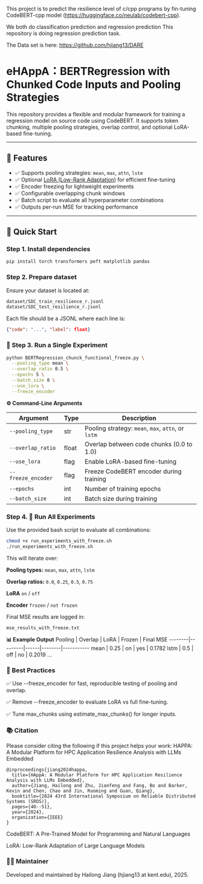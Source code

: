 This project is to predict the resilience level of c/cpp programs by fin-tuning CodeBERT-cpp model (https://huggingface.co/neulab/codebert-cpp).

We both do classification prediction and regression prediction
This repository is doing regression prediction task.

The Data set is here: https://github.com/hjiang13/DARE

# eHAppA：BERTRegression with Chunked Code Inputs and Pooling Strategies

This repository provides a flexible and modular framework for training a regression model on source code using CodeBERT. It supports token chunking, multiple pooling strategies, overlap control, and optional LoRA-based fine-tuning.

---

## 🔧 Features

- ✅ Supports pooling strategies: `mean`, `max`, `attn`, `lstm`
- ✅ Optional [LoRA (Low-Rank Adaptation)](https://arxiv.org/abs/2106.09685) for efficient fine-tuning
- ✅ Encoder freezing for lightweight experiments
- ✅ Configurable overlapping chunk windows
- ✅ Batch script to evaluate all hyperparameter combinations
- ✅ Outputs per-run MSE for tracking performance

---

## 🚀 Quick Start

### Step 1. Install dependencies

```bash
pip install torch transformers peft matplotlib pandas
```
### Step 2. Prepare dataset
Ensure your dataset is located at:
```bash
dataset/SDC_train_resilience_r.jsonl
dataset/SDC_test_resilience_r.jsonl
```
Each file should be a JSONL where each line is:

```json
{"code": "...", "label": float}
```
### 🧪 Step 3. Run a Single Experiment
```bash
python BERTRegression_chunck_functional_freeze.py \
  --pooling_type mean \
  --overlap_ratio 0.5 \
  --epochs 5 \
  --batch_size 8 \
  --use_lora \
  --freeze_encoder
```
**⚙️ Command-Line Arguments**

| Argument           | Type  | Description                                        |
| ------------------ | ----- | -------------------------------------------------- |
| `--pooling_type`   | str   | Pooling strategy: `mean`, `max`, `attn`, or `lstm` |
| `--overlap_ratio`  | float | Overlap between code chunks (0.0 to 1.0)           |
| `--use_lora`       | flag  | Enable LoRA-based fine-tuning                      |
| `--freeze_encoder` | flag  | Freeze CodeBERT encoder during training            |
| `--epochs`         | int   | Number of training epochs                          |
| `--batch_size`     | int   | Batch size during training                         |


### Step 4. 🔁 Run All Experiments
Use the provided bash script to evaluate all combinations:
```bash
chmod +x run_experiments_with_freeze.sh
./run_experiments_with_freeze.sh
```
This will iterate over:

**Pooling types:** `mean`, `max`, `attn`, `lstm`

**Overlap ratios:** `0.0`, `0.25`, `0.5`, `0.75`

**LoRA** `on` / `off`

**Encoder** `frozen` / `not frozen`

Final MSE results are logged in:
```
mse_results_with_freeze.txt
```
**📊 Example Output**
Pooling | Overlap | LoRA | Frozen | Final MSE
--------|---------|------|--------|-----------
mean    | 0.25    | on   | yes    | 0.1782
lstm    | 0.5     | off  | no     | 0.2019
...

### 🧠 Best Practices

✅ Use --freeze_encoder for fast, reproducible testing of pooling and overlap.

✅ Remove --freeze_encoder to evaluate LoRA vs full fine-tuning.

✅ Tune max_chunks using estimate_max_chunks() for longer inputs.


### 📚 Citation

Please consider citing the following if this project helps your work:
HAPPA: A Modular Platform for HPC Application Resilience Analysis with LLMs Embedded
```
@inproceedings{jiang2024happa,
  title={HAppA: A Modular Platform for HPC Application Resilience Analysis with LLMs Embedded},
  author={Jiang, Hailong and Zhu, Jianfeng and Fang, Bo and Barker, Kevin and Chen, Chao and Jin, Ruoming and Guan, Qiang},
  booktitle={2024 43rd International Symposium on Reliable Distributed Systems (SRDS)},
  pages={40--51},
  year={2024},
  organization={IEEE}
}
```
CodeBERT: A Pre-Trained Model for Programming and Natural Languages

LoRA: Low-Rank Adaptation of Large Language Models


### 👨‍🔬 Maintainer
Developed and maintained by Hailong Jiang (hjiang13 at kent.edu), 2025.